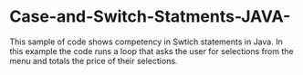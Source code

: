 # Case-and-Switch-Statments-JAVA-

This sample of code shows competency in Swtich statements in Java. In this example the code runs a loop that asks the user for selections from the menu and totals the price of their selections.
